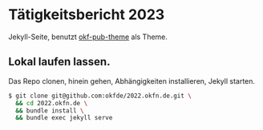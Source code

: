 # Tätigkeitsbericht 2023

Jekyll-Seite, benutzt [okf-pub-theme](https://github.com/okfde/okf-pub) als Theme.

## Lokal laufen lassen.

Das Repo clonen, hinein gehen, Abhängigkeiten installieren, Jekyll starten.

``` bash
$ git clone git@github.com:okfde/2022.okfn.de.git \
  && cd 2022.okfn.de \
  && bundle install \
  && bundle exec jekyll serve
```

